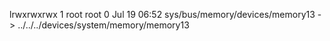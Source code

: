 lrwxrwxrwx 1 root root 0 Jul 19 06:52 sys/bus/memory/devices/memory13 -> ../../../devices/system/memory/memory13
